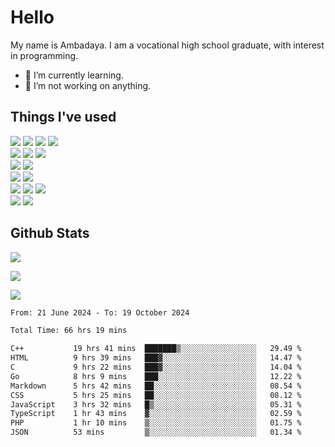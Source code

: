 # Hello

My name is Ambadaya. I am a vocational high school graduate, with interest in programming.

- 🌱 I’m currently learning.
- 🔭 I’m not working on anything.

## Things I've used
<p>
  <img src="https://img.shields.io/badge/HTML5-E34F26?style=for-the-badge&logo=html5&logoColor=white" />
  <img src="https://img.shields.io/badge/CSS-1572B6?style=for-the-badge&logo=css3&logoColor=white" />
  <img src="https://img.shields.io/badge/JavaScript-323330?style=for-the-badge&logo=javascript&logoColor=F7DF1E" />
  <img src="https://img.shields.io/badge/C%23-5C2D91?style=for-the-badge&logo=csharp&logoColor=white" />
  <br />
  <img src="https://img.shields.io/badge/Express%20js-000000?style=for-the-badge&logo=express&logoColor=white" />
  <img src="https://img.shields.io/badge/Jest-C21325?style=for-the-badge&logo=jest&logoColor=white" />
  <img src="https://img.shields.io/badge/React-61DAFB?logo=react&logoColor=000&style=for-the-badge">
  <br />
  <img src="https://img.shields.io/badge/Sass-CC6699?style=for-the-badge&logo=sass&logoColor=white" />
  <img src="https://img.shields.io/badge/Tailwind%20CSS-06B6D4?logo=tailwindcss&logoColor=fff&style=for-the-badge" />
  <br />
  <img src="https://img.shields.io/badge/SQL%20Server-CC2927?style=for-the-badge&logo=microsoft%20sql%20server&logoColor=white" />
  <img src="https://img.shields.io/badge/Apache-D22128?style=for-the-badge&logo=Apache&logoColor=white" />
  <br />
  <img src="https://img.shields.io/badge/Node%20js-339933?style=for-the-badge&logo=nodedotjs&logoColor=white" />
  <img src="https://img.shields.io/badge/pnpm-yellow?style=for-the-badge&logo=pnpm&logoColor=white" />
  <img src="https://img.shields.io/badge/GIT-E44C30?style=for-the-badge&logo=git&logoColor=white" />
  <br />
  <img src="https://img.shields.io/badge/VSCode-0078D4?style=for-the-badge&logo=visual%20studio%20code&logoColor=white" />
  <img src="https://img.shields.io/badge/Visual_Studio-5C2D91?style=for-the-badge&logo=visual%20studio&logoColor=white" />
</p>

## Github Stats
![](https://komarev.com/ghpvc/?username=vorkey&color=41B883&style=for-the-badge)

![](https://github-readme-stats.vercel.app/api?username=vorkey&show_icons=true&theme=vue-dark&include_all_commits=true&count_private=true)

![](https://github-readme-stats.vercel.app/api/top-langs/?username=vorkey&theme=vue-dark&count_private=true&langs_count=6&size_weight=0.75&count_weight=0.25&layout=compact)

<!-- 
- 👯 I’m looking to collaborate on ... 
- 🤔 I’m looking for help with ...
- 💬 Ask me about ...
- 📫 How to reach me: ...
- 😄 Pronouns: ...
- ⚡ Fun fact: ... -->

<!--START_SECTION:waka-->

```txt
From: 21 June 2024 - To: 19 October 2024

Total Time: 66 hrs 19 mins

C++           19 hrs 41 mins  ███████▒░░░░░░░░░░░░░░░░░   29.49 %
HTML          9 hrs 39 mins   ███▓░░░░░░░░░░░░░░░░░░░░░   14.47 %
C             9 hrs 22 mins   ███▓░░░░░░░░░░░░░░░░░░░░░   14.04 %
Go            8 hrs 9 mins    ███░░░░░░░░░░░░░░░░░░░░░░   12.22 %
Markdown      5 hrs 42 mins   ██░░░░░░░░░░░░░░░░░░░░░░░   08.54 %
CSS           5 hrs 25 mins   ██░░░░░░░░░░░░░░░░░░░░░░░   08.12 %
JavaScript    3 hrs 32 mins   █▒░░░░░░░░░░░░░░░░░░░░░░░   05.31 %
TypeScript    1 hr 43 mins    ▓░░░░░░░░░░░░░░░░░░░░░░░░   02.59 %
PHP           1 hr 10 mins    ▒░░░░░░░░░░░░░░░░░░░░░░░░   01.75 %
JSON          53 mins         ▒░░░░░░░░░░░░░░░░░░░░░░░░   01.34 %
```

<!--END_SECTION:waka-->
